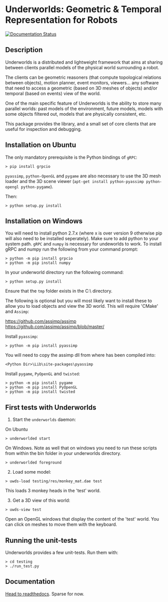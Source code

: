 Underworlds: Geometric & Temporal Representation for Robots
===========================================================

[![Documentation Status](https://readthedocs.org/projects/underworlds/badge/?version=latest)](http://underworlds.readthedocs.org)

Description
-----------

Underworlds is a distributed and lightweight framework that aims at sharing
between clients parallel models of the physical world surrounding a robot.

The clients can be geometric reasoners (that compute topological relations
between objects), motion planner, event monitors, viewers... any software that
need to access a geometric (based on 3D meshes of objects) and/or temporal
(based on events) view of the world.

One of the main specific feature of Underworlds is the ability to store many
parallel worlds: past models of the environment, future models, models with
some objects filtered out, models that are physically consistent, etc.

This package provides the library, and a small set of core clients that are
useful for inspection and debugging.

Installation on Ubuntu
----------------------

The only mandatory prerequisite is the Python bindings of `gRPC`:
```
> pip install grpcio
```

`pyassimp`, `python-OpenGL` and `pygame` are also necessary to use the 3D mesh
loader and the 3D scene viewer (`apt-get install python-pyassimp python-opengl
python-pygame`).

Then:

```
> python setup.py install
```

Installation on Windows
-----------------------

You will need to install python 2.7.x (where x is over version 9 otherwise pip
will also need to be installed seperately). Make sure to add python to your 
system path. `gRPC` and `numpy` is necessary for undeworlds to work. To install 
gRPC and numpy run the following from your command prompt:

```
> python -m pip install grpcio
> python -m pip install numpy
```

In your underworld directory run the following command:

```
> python setup.py install
```

Ensure that the `tmp` folder exists in the C:\ directory.

The following is optional but you will most likely want to install these to
allow you to load objects and view the 3D world. This will require 'CMake' and 
`Assimp`:

https://github.com/assimp/assimp
https://github.com/assimp/assimp/blob/master/

Install `pyassimp`:

```
> python -m pip install pyassimp
```

You will need to copy the assimp dll from where has been compiled into:

```
<Python Dir>\Lib\site-packages\pyassimp
```

Install `pygame`, `PyOpenGL` and `twisted`:

```
> python -m pip install pygame
> python -m pip install PyOpenGL
> python -m pip install twisted
```

First tests with Underworlds
----------------------------

1. Start the `underworlds` daemon:

On Ubuntu

```
> underworlded start
```

On Windows. Note as well that on windows you need to run these scripts from within the bin folder in your underworlds directory.

```
> underworlded foreground
```

2. Load some model:

```
> uwds-load testing/res/monkey_mat.dae test
```

This loads 3 monkey heads in the 'test' world.

3. Get a 3D view of this world:

```
> uwds-view test
```

Open an OpenGL windows that display the content of the 'test' world. You can
click on meshes to move them with the keyboard.

Running the unit-tests
----------------------

Underworlds provides a few unit-tests. Run them with:

```
> cd testing
> ./run_test.py
```

Documentation
-------------

[Head to readthedocs](http://underworlds.readthedocs.org). Sparse for now.
